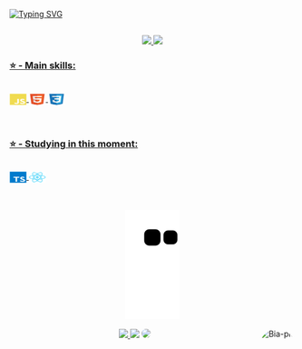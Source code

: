 [![Typing SVG](https://readme-typing-svg.herokuapp.com/?color=ff79c6&size=25&center=true&vcenter=true&width=1000&lines=Hello+✌️;My+name+is+Bianca+de+Oliveira+😄;I'm+23+years+old+🎂;I'm+from+Brazil+🇧🇷;I+Graduated+Systems+Development+👩‍💻;Be+Welcome+❣️)](https://git.io/typing-svg)

##

<div align="center">
 <a href="https://github.com/biaods">
 <img height="160em" src="https://github-readme-stats.vercel.app/api?username=biaods&show_icons=true&theme=dracula&include_all_commits=true&count_private=true"/>
  <img height="160em" src="https://github-readme-stats.vercel.app/api/top-langs/?username=biaods&layout=compact&langs_count=7&theme=dracula"/>
</div>

### ⭐ - Main skills:

<div style="display: inline_block"><br>
  <img align="center" alt="Bia-Js" height="20" width="30" src="https://raw.githubusercontent.com/devicons/devicon/master/icons/javascript/javascript-plain.svg">
  <img align="center" alt="Bia-HTML" height="20" width="30" src="https://raw.githubusercontent.com/devicons/devicon/master/icons/html5/html5-original.svg">
  <img align="center" alt="Bia-CSS" height="20" width="30" src="https://raw.githubusercontent.com/devicons/devicon/master/icons/css3/css3-original.svg">
</div>
<br><br>

### ⭐ - Studying in this moment:
<div style="display: inline_block"><br>
<img align="center" alt="Bia-Ts" height="20" width="30" src="https://raw.githubusercontent.com/devicons/devicon/master/icons/typescript/typescript-plain.svg">
<img align="center" alt="Rafa-React" height="20" width="30" src="https://raw.githubusercontent.com/devicons/devicon/master/icons/react/react-original.svg">
</div>
<br><br>

<div align="center"> 

![Snake animation](https://github.com/rafaballerini/rafaballerini/blob/output/github-contribution-grid-snake.svg)

</div>

<div align="center"> 
<a href="https://www.instagram.com/bianca0ds/" target="_blank"><img src="https://img.shields.io/badge/-Instagram-%23E4405F?style=for-the-badge&logo=instagram&logoColor=white"</a>
<a href = "mailto:biancadeoliveirads@gmail.com"> <img src="https://img.shields.io/badge/-Gmail-%23333?style=for-the-badge&logo=gmail&logoColor=white" target="_blank"></a>
<a href="https://www.linkedin.com/in/biancaods/" target="_blank"><img src="https://img.shields.io/badge/-LinkedIn-%230077B5?style=for-the-badge&logo=linkedin&logoColor=white" style="border-radius: 30px" target="_blank"></a> 

 <img align="right" alt="Bia-pic" height="150" style="border-radius:70px;" src="https://media.discordapp.net/attachments/971212056206389311/1046935716178964593/download20221101125459.png">
 </div>
